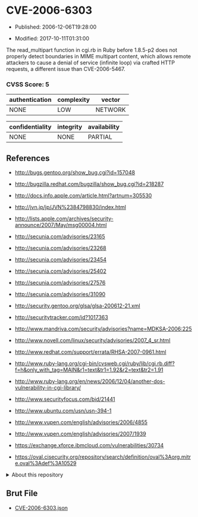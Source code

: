 # CVE-2006-6303

- Published: 2006-12-06T19:28:00

- Modified: 2017-10-11T01:31:00

The read_multipart function in cgi.rb in Ruby before 1.8.5-p2 does not properly detect boundaries in MIME multipart content, which allows remote attackers to cause a denial of service (infinite loop) via crafted HTTP requests, a different issue than CVE-2006-5467.

### CVSS Score: **5**

| authentication | complexity | vector |
| --- | --- | --- |
| NONE | LOW | NETWORK |

| confidentiality | integrity | availability |
| --- | --- | --- |
| NONE | NONE | PARTIAL |

## References

* http://bugs.gentoo.org/show_bug.cgi?id=157048

* http://bugzilla.redhat.com/bugzilla/show_bug.cgi?id=218287

* http://docs.info.apple.com/article.html?artnum=305530

* http://jvn.jp/jp/JVN%2384798830/index.html

* http://lists.apple.com/archives/security-announce/2007/May/msg00004.html

* http://secunia.com/advisories/23165

* http://secunia.com/advisories/23268

* http://secunia.com/advisories/23454

* http://secunia.com/advisories/25402

* http://secunia.com/advisories/27576

* http://secunia.com/advisories/31090

* http://security.gentoo.org/glsa/glsa-200612-21.xml

* http://securitytracker.com/id?1017363

* http://www.mandriva.com/security/advisories?name=MDKSA-2006:225

* http://www.novell.com/linux/security/advisories/2007_4_sr.html

* http://www.redhat.com/support/errata/RHSA-2007-0961.html

* http://www.ruby-lang.org/cgi-bin/cvsweb.cgi/ruby/lib/cgi.rb.diff?f=h&only_with_tag=MAIN&r1=text&tr1=1.92&r2=text&tr2=1.91

* http://www.ruby-lang.org/en/news/2006/12/04/another-dos-vulnerability-in-cgi-library/

* http://www.securityfocus.com/bid/21441

* http://www.ubuntu.com/usn/usn-394-1

* http://www.vupen.com/english/advisories/2006/4855

* http://www.vupen.com/english/advisories/2007/1939

* https://exchange.xforce.ibmcloud.com/vulnerabilities/30734

* https://oval.cisecurity.org/repository/search/definition/oval%3Aorg.mitre.oval%3Adef%3A10529

<details>
<summary>About this repository</summary> 

  This repository is part of the project [Live Hack CVE](https://github.com/Live-Hack-CVE). Main website can be found [www.live-hack.org](https://www.live-hack.org) 
  
  Made by [Sn0wAlice](https://github.com/Sn0wAlice) for the people that care about security and need to have a feed of the latest CVEs. Hope you enjoy it, don't forget to star the repo and follow me on [Twitter](https://twitter.com/Sn0wAlice) and [Github](https://github.com/Sn0wAlice). And that is my [personnal website](https://www.alice-snow.me/)

  - [Home Page](https://github.com/Live-Hack-CVE)
  - [Framework](https://github.com/Live-Hack-CVE/cve-framework)
  - [CVE database](https://github.com/Live-Hack-CVE/full_database)
  - [Changelog](https://github.com/Live-Hack-CVE/Changelog)
</details>

## Brut File

* [CVE-2006-6303.json](https://raw.githubusercontent.com/Live-Hack-CVE/full_database/main/cves/2006/CVE-2006-6303.json)

